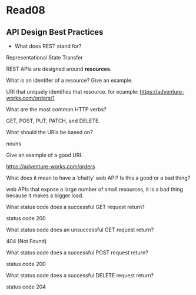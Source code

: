 # Read08

## API Design Best Practices

- What does REST stand for?

Representational State Transfer

REST APIs are designed around __resources__.

What is an identifer of a resource? Give an example.

URI that uniquely identifies that resource. for ecample: https://adventure-works.com/orders/1

What are the most common HTTP verbs?

GET, POST, PUT, PATCH, and DELETE.

What should the URIs be based on?

nouns 

Give an example of a good URI.

https://adventure-works.com/orders

What does it mean to have a ‘chatty’ web API? Is this a good or a bad thing?

web APIs that expose a large number of small resources, it is a bad thing because it makes a bigger load.

What status code does a successful GET request return?

status code 200

What status code does an unsuccessful GET request return?

404 (Not Found)

What status code does a successful POST request return?

status code 200 

What status code does a successful DELETE request return?

status code 204
